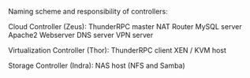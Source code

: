 Naming scheme and responsibility of controllers:

Cloud Controller (Zeus):
	ThunderRPC master
	NAT Router
	MySQL server
	Apache2 Webserver
	DNS server
	VPN server

Virtualization Controller (Thor):
	ThunderRPC client
	XEN / KVM host

Storage Controller (Indra):
	NAS host (NFS and Samba)
